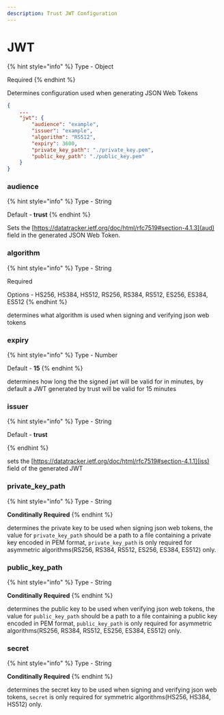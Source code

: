```yaml
---
description: Trust JWT Configuration
---
```


# JWT

{% hint style="info" %}
Type - Object

Required
{% endhint %}

Determines configuration used when generating JSON Web Tokens

```json
{
    ...
    "jwt": {
        "audience": "example",
        "issuer": "example",
        "algorithm": "RS512",
        "expiry": 3600,
        "private_key_path": "./private_key.pem",
        "public_key_path": "./public_key.pem"
    }
}
```

### audience

{% hint style="info" %}
Type - String

Default - **trust**
{% endhint %}

Sets the [https://datatracker.ietf.org/doc/html/rfc7519#section-4.1.3](aud) field in the generated JSON Web Token.

### algorithm

{% hint style="info" %}
Type - String

Required

Options - HS256, HS384, HS512, RS256, RS384, RS512, ES256, ES384, ES512
{% endhint %}

determines what algorithm is used when signing and verifying json web tokens

### expiry

{% hint style="info" %}
Type - Number

Default - **15**
{% endhint %}

determines how long the the signed jwt will be valid for in minutes, by default a JWT generated by trust will be valid for 15 minutes

### issuer

{% hint style="info" %}
Type - String

Default - **trust**

{% endhint %}

sets the [https://datatracker.ietf.org/doc/html/rfc7519#section-4.1.1](iss) field of the generated JWT

### private_key_path

{% hint style="info" %}
Type - String

**Conditinally Required**
{% endhint %}

determines the private key to be used when signing json web tokens, the value for `private_key_path` should be a path to a file containing a private key encoded in PEM format, `private_key_path` is only required for asymmetric algorithms(RS256, RS384, RS512, ES256, ES384, ES512) only.

### public_key_path

{% hint style="info" %}
Type - String

**Conditinally Required**
{% endhint %}

determines the public key to be used when verifying json web tokens, the value for `public_key_path` should be a path to a file containing a public key encoded in PEM format, `public_key_path` is only required for asymmetric algorithms(RS256, RS384, RS512, ES256, ES384, ES512) only.

### secret

{% hint style="info" %}
Type - String

**Conditinally Required**
{% endhint %}

determines the secret key to be used when signing and verifying json web tokens, `secret` is only required for symmetric algorithms(HS256, HS384, HS512) only.